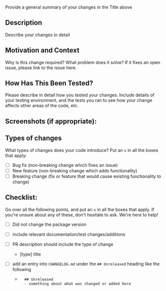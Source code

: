 
Provide a general summary of your changes in the Title above

## Description
Describe your changes in detail

## Motivation and Context
Why is this change required? What problem does it solve?
If it fixes an open issue, please link to the issue here.

## How Has This Been Tested?
Please describe in detail how you tested your changes.
Include details of your testing environment, and the tests you ran to
see how your change affects other areas of the code, etc.

## Screenshots (if appropriate):

## Types of changes
What types of changes does your code introduce? Put an `x` in all the boxes that apply:
- [ ] Bug fix (non-breaking change which fixes an issue)
- [ ] New feature (non-breaking change which adds functionality)
- [ ] Breaking change (fix or feature that would cause existing functionality to change)

## Checklist:
Go over all the following points, and put an `x` in all the boxes that apply.
If you're unsure about any of these, don't hesitate to ask. We're here to help!
- [ ] Did not change the package version
- [ ] include relevant documentation/test changes/additions
- [ ] PR description should include the type of change
  - [type] title
- [ ] add an entry into `CHANGELOG.md` under the `## Unreleased` heading like the following

  - ```
      ## Unreleased
      - something about what was changed or added here
    ```
  